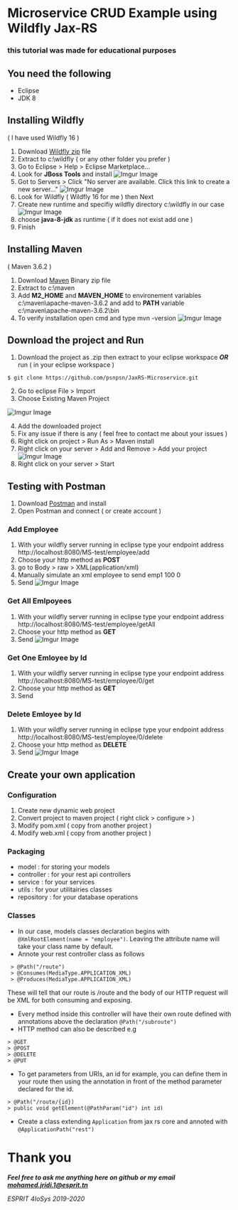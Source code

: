 # Microservice CRUD Example using Wildfly Jax-RS 
### this tutorial was made for educational purposes

## You need the following
 - Eclipse
 - JDK 8
 
## Installing Wildfly
( I have used Wildfly 16 )
 1. Download [Wildfly zip](https://wildfly.org/downloads/) file
 2. Extract to c:\wildfly ( or any other folder you prefer )
 3. Go to Eclipse > Help > Eclipse Marketplace...
 4. Look for **JBoss Tools** and install
 ![Imgur Image](https://i.imgur.com/m0Pmzci.png)
 5. Got to Servers > Click "No server are available. Click this link to create a new server..."
 ![Imgur Image](https://i.imgur.com/FM5QQzj.png)
 6. Look for Wildfly ( Wildfly 16 for me ) then Next
 7. Create new runtime and specifiy wildfly directory c:\wildfly in our case
 ![Imgur Image](https://i.imgur.com/QKPSDw5.png)
 8. choose **java-8-jdk** as runtime ( if it does not exist add one )
 9. Finish
 
## Installing Maven
( Maven 3.6.2 )
  1. Download [Maven](https://maven.apache.org/download.cgi) Binary zip file
  2. Extract to c:\maven
  3. Add **M2_HOME** and **MAVEN_HOME** to environement variables c:\maven\apache-maven-3.6.2 and add to **PATH** variable c:\maven\apache-maven-3.6.2\bin
  4. To verify installation open cmd and type mvn -version
  ![Imgur Image](https://i.imgur.com/T3zFJsr.png)
  
## Download the project and Run
  1. Download the project as .zip then extract to your eclipse workspace ***OR*** run ( in your eclipse workspace )
  ```
  $ git clone https://github.com/psnpsn/JaxRS-Microservice.git
  ```
  2. Go to eclipse File > Import
  3. Choose Existing Maven Project
  
  ![Imgur Image](https://i.imgur.com/qOcCjXM.png)
  
  4. Add the downloaded project
  5. Fix any issue if there is any ( feel free to contact me about your issues )
  6. Right click on project > Run As > Maven install
  7. Right click on your server > Add and Remove > Add your project
  ![Imgur Image](https://i.imgur.com/IbdLfdV.png)
  8. Right click on your server > Start
  
## Testing with Postman
  1. Download [Postman](https://www.getpostman.com/downloads/) and install
  2. Open Postman and connect ( or create account )
  ### Add Employee
  1. With your wildfly server running in eclipse type your endpoint address http://localhost:8080/MS-test/employee/add
  2. Choose your http method as **POST**
  3. go to Body > raw > XML(application/xml)
  4. Manually simulate an xml employee to send 
    <employee>
	    <name>emp1</name>
	    <salary>100</salary>
	    <id>0</id>
    </employee>
  5. Send
  ![Imgur Image](https://i.imgur.com/ubMHESY.png)
  ### Get All Emlpoyees
  1. With your wildfly server running in eclipse type your endpoint address http://localhost:8080/MS-test/employee/getAll
  2. Choose your http method as **GET**
  3. Send
  ![Imgur Image](https://i.imgur.com/MJ3RmIL.png)
  ### Get One Emloyee by Id 
  1. With your wildfly server running in eclipse type your endpoint address http://localhost:8080/MS-test/employee/0/get
  2. Choose your http method as **GET**
  3. Send
  ### Delete Emloyee by Id 
  1. With your wildfly server running in eclipse type your endpoint address http://localhost:8080/MS-test/employee/0/delete
  2. Choose your http method as **DELETE**
  3. Send
  ![Imgur Image](https://i.imgur.com/0XY9Rog.png)
  
  
## Create your own application

  ### Configuration
  1. Create new dynamic web project
  2. Convert project to maven project ( right click > configure > )
  3. Modify pom.xml ( copy from another project )
  4. Modify web.xml ( copy from another project )
  ### Packaging
  - model : for storing your models
  - controller : for your rest api controllers
  - service : for your services
  - utils : for your utilitairies classes
  - repository : for your database operations
  ### Classes
  - In our case, models classes declaration begins with  `@XmlRootElement(name = "employee")`. Leaving the attribute name will take your class name by default.
  - Annote your rest controller class as follows
 ```
  > @Path("/route")
  > @Consumes(MediaType.APPLICATION_XML)
  > @Produces(MediaType.APPLICATION_XML)
```
These will tell that our route is /route and the body of our HTTP request will be XML for both consuming and exposing.
  - Every method inside this controller will have their own route defined with annotations above the declaration `@Path("/subroute")`
  - HTTP method can also be described e.g 
  ```
  > @GET
  > @POST
  > @DELETE
  > @PUT
  ```
  - To get parameters from URIs, an id for example, you can define them in your route then using the annotation in front  of the method parameter declared for the id.
  ```
  > @Path("/route/{id})
  > public void getElement(@PathParam("id") int id)
  ```
  - Create a class extending `Application` from jax rs core and annoted with `@ApplicationPath("rest")`
	
# Thank you	
***Feel free to ask me anything here on github or my email mohamed.jridi.1@esprit.tn***

*ESPRIT 4IoSys 2019-2020*


